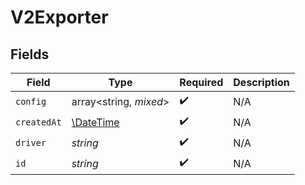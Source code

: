 # V2Exporter


## Fields

| Field                                                         | Type                                                          | Required                                                      | Description                                                   |
| ------------------------------------------------------------- | ------------------------------------------------------------- | ------------------------------------------------------------- | ------------------------------------------------------------- |
| `config`                                                      | array<string, *mixed*>                                        | :heavy_check_mark:                                            | N/A                                                           |
| `createdAt`                                                   | [\DateTime](https://www.php.net/manual/en/class.datetime.php) | :heavy_check_mark:                                            | N/A                                                           |
| `driver`                                                      | *string*                                                      | :heavy_check_mark:                                            | N/A                                                           |
| `id`                                                          | *string*                                                      | :heavy_check_mark:                                            | N/A                                                           |